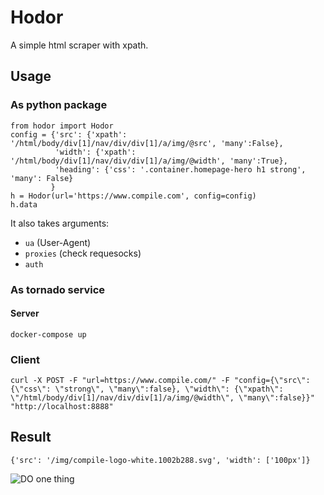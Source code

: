 # Hodor

A simple html scraper with xpath.

## Usage

### As python package
```
from hodor import Hodor
config = {'src': {'xpath': '/html/body/div[1]/nav/div/div[1]/a/img/@src', 'many':False},
          'width': {'xpath': '/html/body/div[1]/nav/div/div[1]/a/img/@width', 'many':True},
          'heading': {'css': '.container.homepage-hero h1 strong', 'many': False}
         }
h = Hodor(url='https://www.compile.com', config=config)
h.data
```

It also takes arguments:

- ```ua``` (User-Agent)
- ```proxies``` (check requesocks)
- ```auth```

### As tornado service

#### Server
```
docker-compose up
```

### Client
```
curl -X POST -F "url=https://www.compile.com/" -F "config={\"src\": {\"css\": \"strong\", \"many\":false}, \"width\": {\"xpath\": \"/html/body/div[1]/nav/div/div[1]/a/img/@width\", \"many\":false}}" "http://localhost:8888"
```


## Result
```
{'src': '/img/compile-logo-white.1002b288.svg', 'width': ['100px']}
```

![DO one thing](https://pbs.twimg.com/media/CjSN_N5XIAEmnc0.jpg)
